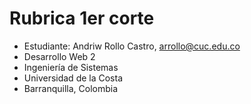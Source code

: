 # Rubrica 1er corte
- Estudiante: Andriw Rollo Castro, arrollo@cuc.edu.co
- Desarrollo Web 2
- Ingeniería de Sistemas
- Universidad de la Costa
- Barranquilla, Colombia
